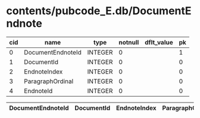 # contents/pubcode_E.db/DocumentEndnote

|cid|name|type|notnull|dflt_value|pk|
| - | -- | -- | ----- | -------- | - |
|0|DocumentEndnoteId|INTEGER|0||1|
|1|DocumentId|INTEGER|0||0|
|2|EndnoteIndex|INTEGER|0||0|
|3|ParagraphOrdinal|INTEGER|0||0|
|4|EndnoteId|INTEGER|0||0|

| DocumentEndnoteId | DocumentId | EndnoteIndex | ParagraphOrdinal | EndnoteId |
| - | - | - | - | - |
